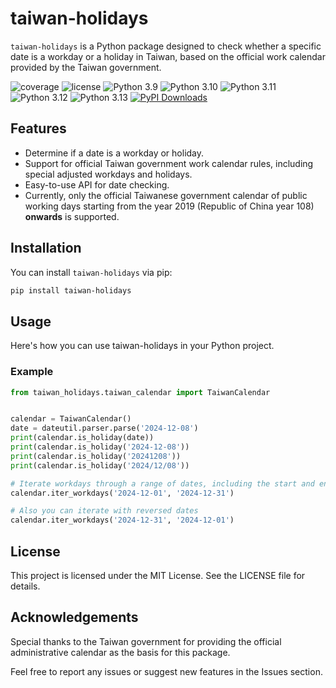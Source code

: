 # taiwan-holidays

`taiwan-holidays` is a Python package designed to check whether a specific date is a workday or a holiday in Taiwan, based on the official work calendar provided by the Taiwan government.

![coverage](https://img.shields.io/badge/coverage-100%25-brightgreen)
![license](https://img.shields.io/badge/license-MIT-green)
![Python 3.9](https://img.shields.io/badge/python-3.9-blue.svg)
![Python 3.10](https://img.shields.io/badge/python-3.10-blue.svg)
![Python 3.11](https://img.shields.io/badge/python-3.11-blue.svg)
![Python 3.12](https://img.shields.io/badge/python-3.12-blue.svg)
![Python 3.13](https://img.shields.io/badge/python-3.13-blue.svg)
[![PyPI Downloads](https://static.pepy.tech/personalized-badge/taiwan-holidays?period=total&units=INTERNATIONAL_SYSTEM&left_color=BLACK&right_color=GREEN&left_text=downloads)](https://pepy.tech/projects/taiwan-holidays)

## Features

- Determine if a date is a workday or holiday.
- Support for official Taiwan government work calendar rules, including special adjusted workdays and holidays.
- Easy-to-use API for date checking.
- Currently, only the official Taiwanese government calendar of public working days starting from the year 2019 (Republic of China year 108) **onwards** is supported.

## Installation

You can install `taiwan-holidays` via pip:

```bash
pip install taiwan-holidays
```

## Usage

Here's how you can use taiwan-holidays in your Python project.

### Example

```python
from taiwan_holidays.taiwan_calendar import TaiwanCalendar


calendar = TaiwanCalendar()
date = dateutil.parser.parse('2024-12-08')
print(calendar.is_holiday(date))
print(calendar.is_holiday('2024-12-08'))
print(calendar.is_holiday('20241208'))
print(calendar.is_holiday('2024/12/08'))

# Iterate workdays through a range of dates, including the start and end dates
calendar.iter_workdays('2024-12-01', '2024-12-31')

# Also you can iterate with reversed dates
calendar.iter_workdays('2024-12-31', '2024-12-01')
```

## License

This project is licensed under the MIT License. See the LICENSE file for details.

## Acknowledgements

Special thanks to the Taiwan government for providing the official administrative calendar as the basis for this package.

Feel free to report any issues or suggest new features in the Issues section.
